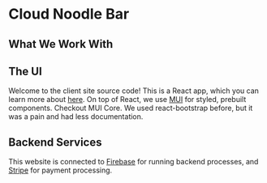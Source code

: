 # Cloud Noodle Bar

## What We Work With

## The UI

Welcome to the client site source code! This is a React app, which you can learn more about [here](https://reactjs.org). On top of React, we use [MUI](https://mui.com) for styled, prebuilt components. Checkout MUI Core. We used react-bootstrap before, but it was a pain and had less documentation.

## Backend Services

This website is connected to [Firebase](https://firebase.google.com) for running backend processes, and [Stripe](https://stripe.com) for payment processing. 
